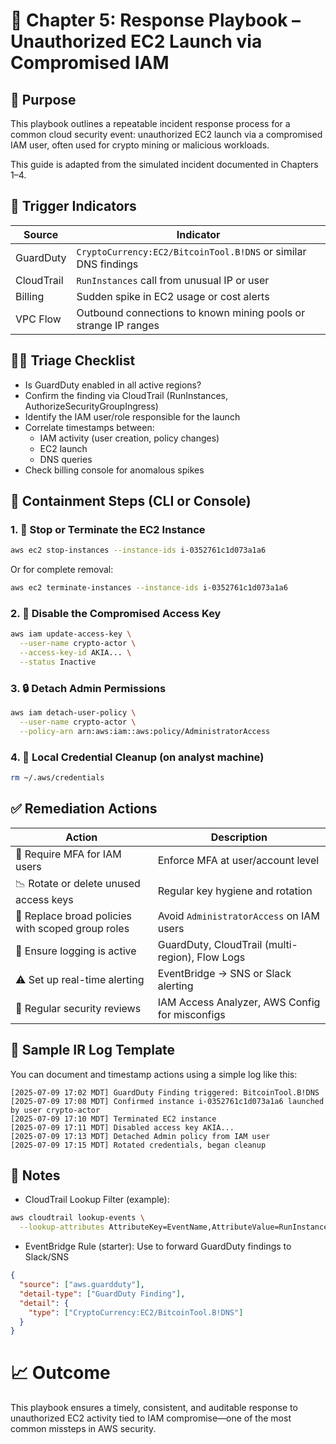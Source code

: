 # 🧾 Chapter 5: Response Playbook – Unauthorized EC2 Launch via Compromised IAM
## 🎯 Purpose
This playbook outlines a repeatable incident response process for a common cloud security event: unauthorized EC2 launch via a compromised IAM user, often used for crypto mining or malicious workloads.

This guide is adapted from the simulated incident documented in Chapters 1–4.

## 📍 Trigger Indicators
| Source     | Indicator                                                       |
| ---------- | --------------------------------------------------------------- |
| GuardDuty  | `CryptoCurrency:EC2/BitcoinTool.B!DNS` or similar DNS findings  |
| CloudTrail | `RunInstances` call from unusual IP or user                     |
| Billing    | Sudden spike in EC2 usage or cost alerts                        |
| VPC Flow   | Outbound connections to known mining pools or strange IP ranges |

## 🕵️‍♂️ Triage Checklist
- Is GuardDuty enabled in all active regions?
- Confirm the finding via CloudTrail (RunInstances, AuthorizeSecurityGroupIngress)
- Identify the IAM user/role responsible for the launch
- Correlate timestamps between:
  - IAM activity (user creation, policy changes)
  - EC2 launch
  - DNS queries
- Check billing console for anomalous spikes

## 🔧 Containment Steps (CLI or Console)

### 1. 🔴 Stop or Terminate the EC2 Instance

```bash
aws ec2 stop-instances --instance-ids i-0352761c1d073a1a6
```

Or for complete removal:
```bash
aws ec2 terminate-instances --instance-ids i-0352761c1d073a1a6
```

### 2. 🚫 Disable the Compromised Access Key
```bash
aws iam update-access-key \
  --user-name crypto-actor \
  --access-key-id AKIA... \
  --status Inactive
```

### 3. 🔒 Detach Admin Permissions
```bash
aws iam detach-user-policy \
  --user-name crypto-actor \
  --policy-arn arn:aws:iam::aws:policy/AdministratorAccess
```

### 4. 🧹 Local Credential Cleanup (on analyst machine)
```bash
rm ~/.aws/credentials
```

## ✅ Remediation Actions
| Action                                            | Description                                     |
| ------------------------------------------------- | ----------------------------------------------- |
| 🔐 Require MFA for IAM users                      | Enforce MFA at user/account level               |
| 📉 Rotate or delete unused access keys            | Regular key hygiene and rotation                |
| 🛑 Replace broad policies with scoped group roles | Avoid `AdministratorAccess` on IAM users        |
| 📡 Ensure logging is active                       | GuardDuty, CloudTrail (multi-region), Flow Logs |
| ⚠️ Set up real-time alerting                      | EventBridge → SNS or Slack alerting             |
| 🔁 Regular security reviews                       | IAM Access Analyzer, AWS Config for misconfigs  |


## 📘 Sample IR Log Template
You can document and timestamp actions using a simple log like this:

```text
[2025-07-09 17:02 MDT] GuardDuty Finding triggered: BitcoinTool.B!DNS
[2025-07-09 17:08 MDT] Confirmed instance i-0352761c1d073a1a6 launched by user crypto-actor
[2025-07-09 17:10 MDT] Terminated EC2 instance
[2025-07-09 17:11 MDT] Disabled access key AKIA...
[2025-07-09 17:13 MDT] Detached Admin policy from IAM user
[2025-07-09 17:15 MDT] Rotated credentials, began cleanup
```

## 🧭 Notes
- CloudTrail Lookup Filter (example):

```bash
aws cloudtrail lookup-events \
  --lookup-attributes AttributeKey=EventName,AttributeValue=RunInstances
```

- EventBridge Rule (starter):
Use to forward GuardDuty findings to Slack/SNS

```json
{
  "source": ["aws.guardduty"],
  "detail-type": ["GuardDuty Finding"],
  "detail": {
    "type": ["CryptoCurrency:EC2/BitcoinTool.B!DNS"]
  }
}
```

# 📈 Outcome
This playbook ensures a timely, consistent, and auditable response to unauthorized EC2 activity tied to IAM compromise—one of the most common missteps in AWS security.
